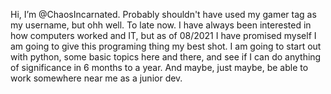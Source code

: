  Hi, I’m @ChaosIncarnated. Probably shouldn't have used my gamer tag as my username, but ohh well. To late now. I have always been interested in how computers worked and IT, but as of 08/2021 I have promised myself I am going to give this programing thing my best shot. I am going to start out with python, some basic topics here and there, and see if I can do anything of significance in 6 months to a year. And maybe, just maybe, be able to work somewhere near me as a junior dev.

<!---
ChaosIncarnated/ChaosIncarnated is a ✨ special ✨ repository because its `README.md` (this file) appears on your GitHub profile.
You can click the Preview link to take a look at your changes.
--->
